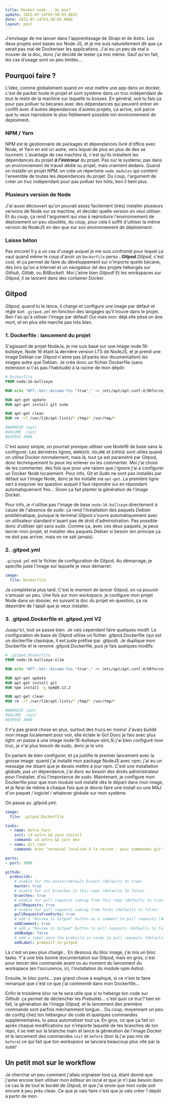 ```yaml
---
title: Docker node... Ou pas?
update: 2022-07-14T03:58:03.803Z
date: 2022-07-14T03:58:03.908Z
layout: post
---
```

J'envisage de me lancer dans l'apprentissage de Strapi et de Astro. Les deux projets sont basés sur Node JS, et je me suis naturellement dit que ça serait pas mal de Dockeriser les applications. J'ai eu un peu de mal à trouver de la doc, donc j'ai decidé de tester ça moi même. Sauf qu'en fait, les cas d'usage sont un peu limités...

## Pourquoi faire ?

L'idée, comme globalement quand on veut mettre une app dans un docker, c'est de packer toute le projet et sont système dans un truc indépendant de tout le reste de la machine sur laquelle tu bosses. En général, soit tu fais ça pour pas polluer ta bécanes avec des dépendances qui peuvent entrer en conflit avec d'autres dépendances d'autres projets, ça arrive, soit parce que tu veux reproduire le plus fidèlement possible ton environnement de deploiment. 

### NPM / Yarn

NPM est le gestionnaire de packages et dépendances livré d'office avec Node, et Yarn en est un autre, vers lequel de plus en plus de dev se tournent. L'avantage de ces machins là, c'est qu'ils installent les dépendances du projet ***à l'intérieur*** du projet. Pas sur le système, pas dans un environnement de travail dédié au projet, mais vraiment dedans. Quand on installe un projet NPM, on crée un répertoire `node_modules` qui contient l'ensemble de toutes les dépendances du projet. Du coup, l'argument de créer un truc indépendant pour pas polluer ton hôte, ben il tient plus.

### Plusieurs version de Node

J'ai aussi découvert qu'on pouvait assez facilement (très) installer plusieurs versions de Node sur sa machine, et décider quelle version on veut utiliser. Et du coup, ça rend l'argument qui vise à reproduire l'environnement de déploiement un peu obsolète, du coup, pour cela il suffit d'utiliser la même version de NodeJS en dev que sur son environnement de déploiement. 

### Laisse béton

Pas encore! Il y a un cas d'usage auquel je me suis confronté pour lequel ça vaut quand même le coup d'avoir un `Dockerfile` perso : ***Gitpod***.*Gitpod*, c'est cool, et ça permet de faire du développement sur n'importe quelle bécane, dès lors qu'on a Internet et un navigateur (et des projets hébergés sur *Github*, *Gitlab*, ou *BitBucket*). Moi j'aime bien *Gitpod*! Et les workspaces sur *Gitpod*, il se lancent dans des container Docker.

## Gitpod

*Gitpod*, quand tu le lance, il charge et configure une image par défaut et règle son `.gitpod.yml` en fonction des langages qu'il trouve dans le projet. Ben t'as qu'à utiliser l'image par défaut! Oui mais non: déjà elle pèse un âne mort, et en plus elle marche pas très bien.

### 1. Dockerfile : lancement du projet

S'agissant de projet NodeJs, je me suis basé sur une image node:16-bullseye, Node 16 étant la dernière version LTS de NodeJS, et je prend une image Debian car Gitpod n'aime pas (d'parès leur dicumentation) les images autre que Debian. Je crée donc un fichier Dockerfile (sans extension si t'as pas l'habitude) à la racine de mon dépôt:

```dockerfile
# Dockerfile
FROM node:16-bullseye

RUN echo "APT::Get::Assume-Yes "true";" >> /etc/apt/apt.conf.d/90forceyes

RUN apt-get update
RUN apt-get install git sudo

RUN apt-get clean
RUN rm -rf /var/lib/apt-lists/* /tmp/* /var/tmp/*

#WORKDIR /opt/
#VOLUME  /opt/
#EXPOSE 3000
```

C'est assez simple, on pourrait presque utiliser une Node16 de base sans la configurer. Les dernières lignes, `WORKDIR`, `VOLUME` et `EXPOSE` sont utiles quand on utilise Docker normalement, mais là, tout ça est paramétré par Gitpod, donc techniquement tu peux les enlever ou les commenter. Moi j'ai choisi de les commenter, des fois que pour une raison que j'ignore j'ai a configurer un Docker Node localement. Pour info, Git et Sudo ne sont pas installés par défaut sur l'image Node, donc je les installe via `apt-get`. La première ligne sert à esquiver les question auquel il faut répondre oui en répondant automatiquement Yes... Sinon ça fait planter la génération de l'image Docker.

Pour info, je n'utilise pas l'image de base `node:16-bullseye` directement à cause de l'absence de *sudo*: ça rend l'installation des paquets *Debian* problématique, puisque le terminal *Gitpod* s'ouvre automatiquement avec un utilisateur standard n'ayant pas de droit d'administration. Pas possible donc d'utiliser *apt* sans *sudo*. Comme ça, avec ces deux paquets, je peux lancer mon projet, et installer des paquets Debian si besoin (en principe ça ne doit pas arriver, mais on ne sait jamais).

### 2. .gitpod.yml

`.gitpod.yml` est le fichier de configuration de Gitpod. Au démarrage, je spécifie juste l'image sur laquelle je veux démarrer:

```yaml
image:
  file: Dockerfile
```

Je compléterai plus tard. C'est le moment de lancer Gitpod, on va pouvoir s'amuser un peu. Une fois sur mon workspace, je configure mon projet Node dans un dossier, en suivant la doc du projet en question, ça va dépendre de l'appli que je veux installer.

### 3. .gitpod.Dockerfile et .gitpod.yml V2 

Jusqu'ici, tout se passe bien. Je vais cependant faire quelques modif. La configuration de base de Gitpod utilise un fichier .gitpod.Dockerfile (qui est un dockerfile classique, il est juste préfixé par .gitpod). Je duplique mon Dockerfile et le renome .gitpod.Dockerfile, puis je fais quelques modifs:

```dockerfile
# .gitpod.Dockerfile
FROM node:16-bullseye-slim

RUN echo "APT::Get::Assume-Yes "true";" >> /etc/apt/apt.conf.d/90forceyes

RUN apt-get update
RUN apt-get install git
RUN npm install -g npm@8.13.2

RUN apt-get clean
RUN rm -rf /var/lib/apt-lists/* /tmp/* /var/tmp/*

#WORKDIR /opt/
#VOLUME  /opt/
#EXPOSE 3000
```

Il n'y pas grand chose en plus, surtout des trucs en moins! J'avais buildé mon image localement pour voir, elle éclate le Go! Donc je fais avec plus light: on passe à une image node:16-bullseye-slim,Si j'ai bien configuré mon truc, je n'ai plus besoin de sudo, donc je le vire.

En parlant de bien configurer, et ça justifie le premier lancement avec la grosse image: quand j'ai installé mon package NodeJS avec npm, j'ai eu un message me disant que je devais mettre à jour npm. C'est une installation globale, pas un dépendance, j'ai donc eu besoin des droits administrateur pour l'installer, d'où l'importance de sudo. Maintenant, je configure mon Dockerfile pour que mon module soit installé dès le départ dans mon image, et je ferai de même à chaque fois que je devrai faire une install ou une MAJ d'un paquet / logiciel / whatever globale sur mon système.

On passe au .gitpod.yml:

```yaml
image:
  file: .gitpod.Dockerfile

tasks:
  - name: Astro_Yarn
    init: cd astro && yarn install
    command: cd astro && yarn dev
  - name: Git_root
    command: echo "terminal localisé à la racine - pour commandes git"

ports:
- port: 3000

github:
  prebuilds:
    # enable for the master/default branch (defaults to true)
    master: true
    # enable for all branches in this repo (defaults to false)
    branches: true
    # enable for pull requests coming from this repo (defaults to true)
    pullRequests: true
    # enable for pull requests coming from forks (defaults to false)
    pullRequestsFromForks: true
    # add a "Review in Gitpod" button as a comment to pull requests (defaults to true)
    addComment: true
    # add a "Review in Gitpod" button to pull requests (defaults to false)
    addBadge: false
    # add a label once the prebuild is ready to pull requests (defaults to false)
    addLabel: prebuilt-in-gitpod
```

Là c'est un peu plus chargé... En dessous du bloc image, j'ai mis un bloc tasks. Y'a une très bonne documentation sur Gitpod, mais en gros, c'est pour lancer des commande avant ou au moment du lancement du workspace (en l'occurence, ici, l'installation du module npm Astro).

Ensuite, le bloc ports... pas grand chose à expliqué, si ce n'est te faire remarqué que c'est ce que j'ai commenté dans mon Dockerfile...

Enfin le troisième bloc ne te sera utile que si tu héberge ton code sur *Github*: ça permet de déclencher les *Prebuilds*... c'est quoi ce truc? ben en fait, la génération de l'image *Gitpod*, et le lancement des première commande sont parfois méchamment longue... Du coup, moyennant un peu de config chez ton hébergeur de code et quelques commandes supplémentaires, tu peux automatiser tout ça. En gros, ce que ça fait ici: après chaque modifications sur n'importe laquelle de tes branches de ton repo, il se met sur la branche main et lance la génération de l'image Docker et le lancement des commandes `init` et `before` (bon là j'ai pas mis de `before`) ce qui fait que ton *workspace* se lancera beaucoup plus vite par la suite!

## Un petit mot sur le workflow

Je cherchai un peu comment j'allais orgnaiser tout ça, étant donné que j'aime encore bien utiliser mon éditeur en local et que je n'i pas besoin dans ce cas là de tout le bordel de Gitpod, et que j'ai envie que mon code soit encore à peu près clean. Ce que je vais faire c'est que je vais créer 1 dépôt à partir de mon